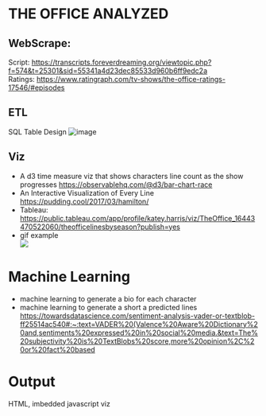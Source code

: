 # THE OFFICE ANALYZED

## WebScrape:
Script: https://transcripts.foreverdreaming.org/viewtopic.php?f=574&t=25301&sid=55341a4d23dec85533d960b6ff9edc2a<br>
Ratings: https://www.ratingraph.com/tv-shows/the-office-ratings-17546/#episodes

## ETL
SQL Table Design
![image](https://user-images.githubusercontent.com/90797036/152458114-456720cb-e6a5-4c14-8626-8ea2bbe98bfd.png)

## Viz
- A d3 time measure viz that shows characters line count as the show progresses https://observablehq.com/@d3/bar-chart-race
- An Interactive Visualization of Every Line https://pudding.cool/2017/03/hamilton/<br>
- Tableau:<br> 
https://public.tableau.com/app/profile/katey.harris/viz/TheOffice_16443470522060/theofficelinesbyseason?publish=yes
- gif example<br>
![](https://media.giphy.com/media/vFKqnCdLPNOKc/giphy.gif)
# Machine Learning
- machine learning to generate a bio for each character
- machine learning to generate a short a predicted lines<br>
https://towardsdatascience.com/sentiment-analysis-vader-or-textblob-ff25514ac540#:~:text=VADER%20(Valence%20Aware%20Dictionary%20and,sentiments%20expressed%20in%20social%20media.&text=The%20subjectivity%20is%20TextBlobs%20score,more%20opinion%2C%20or%20fact%20based

# Output
HTML, imbedded javascript viz

